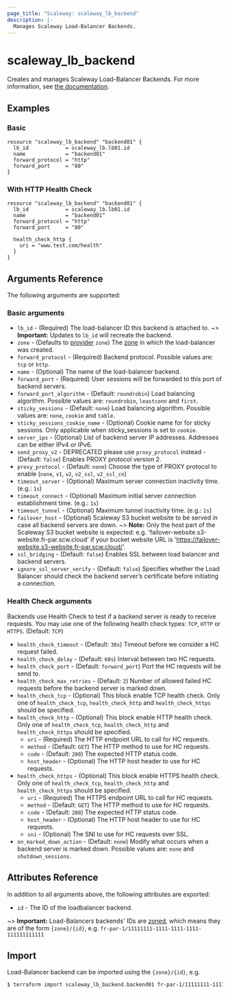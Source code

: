 ```yaml
---
page_title: "Scaleway: scaleway_lb_backend"
description: |-
  Manages Scaleway Load-Balancer Backends.
---
```


# scaleway_lb_backend

Creates and manages Scaleway Load-Balancer Backends.
For more information, see [the documentation](https://developers.scaleway.com/en/products/lb/zoned_api).

## Examples

### Basic

```hcl
resource "scaleway_lb_backend" "backend01" {
  lb_id            = scaleway_lb.lb01.id
  name             = "backend01"
  forward_protocol = "http"
  forward_port     = "80"
}
```

### With HTTP Health Check

```hcl
resource "scaleway_lb_backend" "backend01" {
  lb_id            = scaleway_lb.lb01.id
  name             = "backend01"
  forward_protocol = "http"
  forward_port     = "80"

  health_check_http {
    uri = "www.test.com/health"
  }
}
```

## Arguments Reference

The following arguments are supported:

### Basic arguments

- `lb_id`                       - (Required) The load-balancer ID this backend is attached to.
~> **Important:** Updates to `lb_id` will recreate the backend.
- `zone` - (Defaults to [provider](../index.md#arguments-reference) `zone`) The [zone](../guides/regions_and_zones.md#zones) in which the load-balancer was created.
- `forward_protocol`            - (Required) Backend protocol. Possible values are: `tcp` or `http`.
- `name`                        - (Optional) The name of the load-balancer backend.
- `forward_port`                - (Required) User sessions will be forwarded to this port of backend servers.
- `forward_port_algorithm`      - (Default: `roundrobin`) Load balancing algorithm. Possible values are: `roundrobin`, `leastconn` and `first`.
- `sticky_sessions`             - (Default: `none`) Load balancing algorithm. Possible values are: `none`, `cookie` and `table`.
- `sticky_sessions_cookie_name` - (Optional) Cookie name for for sticky sessions. Only applicable when sticky_sessions is set to `cookie`.
- `server_ips`                  - (Optional) List of backend server IP addresses. Addresses can be either IPv4 or IPv6.
- `send_proxy_v2`               - DEPRECATED please use `proxy_protocol` instead - (Default: `false`) Enables PROXY protocol version 2.
- `proxy_protocol`              - (Default: `none`) Choose the type of PROXY protocol to enable (`none`, `v1`, `v2`, `v2_ssl`, `v2_ssl_cn`)
- `timeout_server`              - (Optional) Maximum server connection inactivity time. (e.g.: `1s`)
- `timeout_connect`             - (Optional) Maximum initial server connection establishment time. (e.g.: `1s`)
- `timeout_tunnel`              - (Optional) Maximum tunnel inactivity time. (e.g.: `1s`)
- `failover_host`               - (Optional) Scaleway S3 bucket website to be served in case all backend servers are down.
~> **Note:** Only the host part of the Scaleway S3 bucket website is expected:
e.g. 'failover-website.s3-website.fr-par.scw.cloud' if your bucket website URL is 'https://failover-website.s3-website.fr-par.scw.cloud/'.
- `ssl_bridging`                - (Default: `false`) Enables SSL between load balancer and backend servers.
- `ignore_ssl_server_verify`    - (Default: `false`) Specifies whether the Load Balancer should check the backend server’s certificate before initiating a connection.

### Health Check arguments

Backends use Health Check to test if a backend server is ready to receive requests.
You may use one of the following health check types: `TCP`, `HTTP` or `HTTPS`. (Default: `TCP`)

- `health_check_timeout`        - (Default: `30s`) Timeout before we consider a HC request failed.
- `health_check_delay`          - (Default: `60s`) Interval between two HC requests.
- `health_check_port`           - (Default: `forward_port`) Port the HC requests will be send to.
- `health_check_max_retries`    - (Default: `2`) Number of allowed failed HC requests before the backend server is marked down.
- `health_check_tcp`            - (Optional) This block enable TCP health check. Only one of `health_check_tcp`, `health_check_http` and `health_check_https` should be specified.
- `health_check_http`           - (Optional) This block enable HTTP health check. Only one of `health_check_tcp`, `health_check_http` and `health_check_https` should be specified.
    - `uri`                       - (Required) The HTTP endpoint URL to call for HC requests.
    - `method`                    - (Default: `GET`) The HTTP method to use for HC requests.
    - `code`                      - (Default: `200`) The expected HTTP status code.
    - `host_header`               - (Optional) The HTTP host header to use for HC requests.
- `health_check_https`          - (Optional) This block enable HTTPS health check. Only one of `health_check_tcp`, `health_check_http` and `health_check_https` should be specified.
    - `uri`                       - (Required) The HTTPS endpoint URL to call for HC requests.
    - `method`                    - (Default: `GET`) The HTTP method to use for HC requests.
    - `code`                      - (Default: `200`) The expected HTTP status code.
    - `host_header`               - (Optional) The HTTP host header to use for HC requests.
    - `sni`                       - (Optional) The SNI to use for HC requests over SSL.
- `on_marked_down_action`       - (Default: `none`) Modify what occurs when a backend server is marked down. Possible values are: `none` and `shutdown_sessions`.


## Attributes Reference

In addition to all arguments above, the following attributes are exported:

- `id` - The ID of the loadbalancer backend.

~> **Important:** Load-Balancers backends' IDs are [zoned](../guides/regions_and_zones.md#resource-ids), which means they are of the form `{zone}/{id}`, e.g. `fr-par-1/11111111-1111-1111-1111-111111111111`


## Import

Load-Balancer backend can be imported using the `{zone}/{id}`, e.g.

```bash
$ terraform import scaleway_lb_backend.backend01 fr-par-1/11111111-1111-1111-1111-111111111111
```
